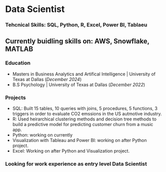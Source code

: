 # Data Scientist

### Tehcnical Skills: SQL, Python, R, Excel, Power BI, Tablaeu
## Currently buidling skills on: AWS, Snowflake, MATLAB

### Education
- Masters in Business Analytics and Artifical Intelligence | University of Texas at Dallas (_December 2024_)
- B.S Psychology | University of Texas at Dallas (_December 2022_)

### Projects
- SQL: Built 15 tables, 10 queries with joins, 5 procedures, 5 functions, 3 triggers in order to evaluate CO2 emssions in the US autmotive industry.
- R: Used heirarchical clustering methods and decision tree methods to build a predictive model for predicting customer churn from a music app.
- Python: working on currently
- Visualization with Tableau and Power BI: working on after Python project.
- Excel: Working on after Python and Visualization project.

### Looking for work experience as entry level Data Scientist

  
